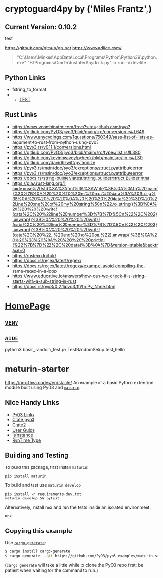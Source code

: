 # cryptoguard4py by ('Miles Frantz',)

## Current Version: 0.10.2

test

https://github.com/github/gh-net
https://www.adlice.com/
>"C:\Users\Minkus\AppData\Local\Programs\Python\Python39\python.exe" "F:\Programs\Cmder\Installed\pydock.py" -x run -d dev:lite 

## Python Links

* fstring_to_format
* * [TEST](file:///Users/maister/Projects/CryptoGuard4Py/pysrc/mewn/node_utils.py:25)

## Rust Links

* https://news.ycombinator.com/from?site=github.com/pyo3
* https://github.com/PyO3/pyo3/blob/main/src/conversion.rs#L649
* https://www.anycodings.com/1questions/760349/pass-list-of-lists-as-argument-to-rust-from-python-using-pyo3
* https://pyo3.rs/v0.11.1/conversions.html
* https://github.com/PyO3/pyo3/blob/main/src/types/list.rs#L380
* https://github.com/kevinheavey/pyheck/blob/main/src/lib.rs#L30
* https://github.com/davidhewitt/pythonize
* https://pyo3.rs/main/doc/pyo3/exceptions/struct.pyattributeerror
* https://pyo3.rs/main/doc/pyo3/exceptions/struct.pyattributeerror
* https://docs.rs/string-builder/latest/string_builder/struct.Builder.html
* https://play.rust-lang.org/?code=use%20std%3A%3Afmt%3A%3AWrite%3B%0A%0Afn%20main()%20%7B%0A%20%20%20%20let%20mut%20data%3A%20String%3B%0A%20%20%20%20%0A%20%20%20%20data%20%3D%20%22Line%20one%20of%20my%20string%5Cn%22.to_string()%3B%0A%20%20%20%20write!(data%2C%20%22line%20number%3D%7B%7D%5Cn%22%2C%202).unwrap()%3B%0A%20%20%20%20write!(data%2C%20%22line%20number%3D%7B%7D%5Cn%22%2C%203).unwrap()%3B%0A%20%20%20%20write!(data%2C%20%22..%20and%20so%20on.%22).unwrap()%3B%0A%20%20%20%20%0A%20%20%20%20println!(%22%7B%7D%22%2C%20data)%3B%0A%7D&version=stable&backtrace=0
* https://rustexp.lpil.uk/
* https://docs.rs/regex/latest/regex/
* https://docs.rs/regex/latest/regex/#example-avoid-compiling-the-same-regex-in-a-loop
* https://www.educative.io/answers/how-can-we-check-if-a-string-starts-with-a-sub-string-in-rust
* https://docs.rs/pyo3/0.2.1/pyo3/ffi/fn.Py_None.html

# [HomePage](https://github.com/PyO3/pyo3/tree/main/examples/maturin-starter)
## [`VENV`](https://packaging.python.org/en/latest/guides/installing-using-pip-and-virtual-environments/)
## [`AIDE`](https://gist.github.com/Geoyi/d9fab4f609e9f75941946be45000632b)
python3 basic_random_test.py TestRandomSetup.test_hello
# maturin-starter
https://nox.thea.codes/en/stable/
An example of a basic Python extension module built using PyO3 and [`maturin`](https://github.com/PyO3/maturin).


## Nice Handy Links
* [Py03 Links](https://github.com/PyO3/pyo3)
* [Crate pyo3](https://docs.rs/pyo3/latest/pyo3/)
* [Crate2](https://docs.rs/pyo3/0.2.5/pyo3/)
* [User Guide](https://pyo3.rs/v0.12.3/)
* [IsInstance](https://pyo3.rs/v0.8.0/print.html#check-exception-type)
* [RunTime Type](https://github.com/PyO3/pyo3/issues/646)


## Building and Testing

To build this package, first install `maturin`:

```shell
pip install maturin
```

To build and test use `maturin develop`:

```shell
pip install -r requirements-dev.txt
maturin develop && pytest
```

Alternatively, install nox and run the tests inside an isolated environment:

```shell
nox
```

## Copying this example

Use [`cargo-generate`](https://crates.io/crates/cargo-generate):

```bash
$ cargo install cargo-generate
$ cargo generate --git https://github.com/PyO3/pyo3 examples/maturin-starter
```

(`cargo generate` will take a little while to clone the PyO3 repo first; be patient when waiting for the command to run.)
